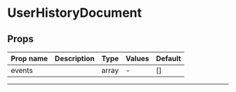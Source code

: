 # UserHistoryDocument

## Props

| Prop name | Description | Type  | Values | Default |
| --------- | ----------- | ----- | ------ | ------- |
| events    |             | array | -      | []      |

---

